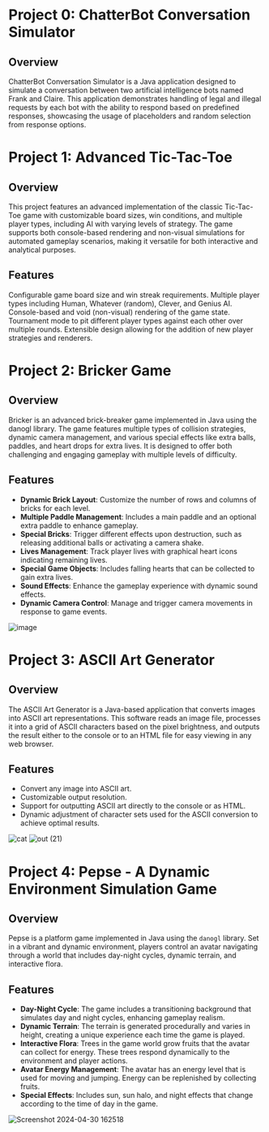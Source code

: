 # Project 0: ChatterBot Conversation Simulator

## Overview
ChatterBot Conversation Simulator is a Java application designed to simulate a conversation between two artificial intelligence bots named Frank and Claire.
This application demonstrates handling of legal and illegal requests by each bot with the ability to respond based on predefined responses, showcasing the usage of
placeholders and random selection from response options.

# Project 1: Advanced Tic-Tac-Toe
## Overview
This project features an advanced implementation of the classic Tic-Tac-Toe game with customizable board sizes, win conditions, and multiple player types, 
including AI with varying levels of strategy. The game supports both console-based rendering and non-visual simulations for automated gameplay scenarios,
making it versatile for both interactive and analytical purposes.

## Features
Configurable game board size and win streak requirements.
Multiple player types including Human, Whatever (random), Clever, and Genius AI.
Console-based and void (non-visual) rendering of the game state.
Tournament mode to pit different player types against each other over multiple rounds.
Extensible design allowing for the addition of new player strategies and renderers.

# Project 2: Bricker Game
## Overview
Bricker is an advanced brick-breaker game implemented in Java using the danogl library. The game features multiple types of collision strategies, dynamic camera management, and various special effects like extra balls, paddles, and heart drops for extra lives. It is designed to offer both challenging and engaging gameplay with multiple levels of difficulty.

## Features
- **Dynamic Brick Layout**: Customize the number of rows and columns of bricks for each level.
- **Multiple Paddle Management**: Includes a main paddle and an optional extra paddle to enhance gameplay.
- **Special Bricks**: Trigger different effects upon destruction, such as releasing additional balls or activating a camera shake.
- **Lives Management**: Track player lives with graphical heart icons indicating remaining lives.
- **Special Game Objects**: Includes falling hearts that can be collected to gain extra lives.
- **Sound Effects**: Enhance the gameplay experience with dynamic sound effects.
- **Dynamic Camera Control**: Manage and trigger camera movements in response to game events.

![image](https://github.com/or-meisson/oop-projects/assets/148000181/ec580b49-631f-407a-a4ec-3c1e232ebaff)

# Project 3: ASCII Art Generator
## Overview
The ASCII Art Generator is a Java-based application that converts images into ASCII art representations. This software reads an image file, processes it into a grid of ASCII characters based on the pixel brightness, and outputs the result either to the console or to an HTML file for easy viewing in any web browser.

## Features
- Convert any image into ASCII art.
- Customizable output resolution.
- Support for outputting ASCII art directly to the console or as HTML.
- Dynamic adjustment of character sets used for the ASCII conversion to achieve optimal results.

![cat](https://github.com/or-meisson/oop-projects/assets/148000181/38d84ab0-a83c-4b95-a301-befe2b5cd704)  ![out (21)](https://github.com/or-meisson/oop-projects/assets/148000181/990f7271-60f5-4a53-a5eb-a711e2e33a06)

# Project 4: Pepse - A Dynamic Environment Simulation Game

## Overview
Pepse is a platform game implemented in Java using the `danogl` library. Set in a vibrant and dynamic environment, players control an avatar navigating through a world that includes day-night cycles, dynamic terrain, and interactive flora.

## Features
- **Day-Night Cycle**: The game includes a transitioning background that simulates day and night cycles, enhancing gameplay realism.
- **Dynamic Terrain**: The terrain is generated procedurally and varies in height, creating a unique experience each time the game is played.
- **Interactive Flora**: Trees in the game world grow fruits that the avatar can collect for energy. These trees respond dynamically to the environment and player actions.
- **Avatar Energy Management**: The avatar has an energy level that is used for moving and jumping. Energy can be replenished by collecting fruits.
- **Special Effects**: Includes sun, sun halo, and night effects that change according to the time of day in the game.

![Screenshot 2024-04-30 162518](https://github.com/or-meisson/oop-projects/assets/148000181/113126a5-eb22-4a62-9f96-905372113aab)
